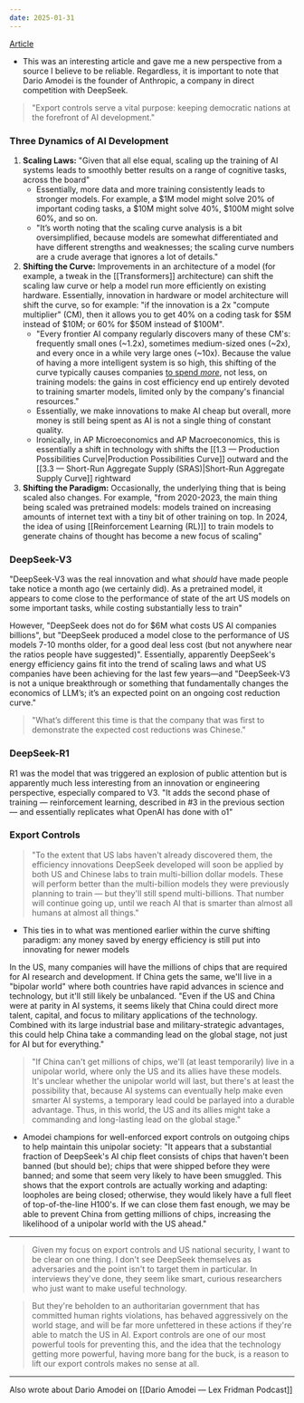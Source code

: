 ```yaml
---
date: 2025-01-31
---
```

[Article](https://darioamodei.com/on-deepseek-and-export-controls)

- This was an interesting article and gave me a new perspective from a source I believe to be reliable. Regardless, it is important to note that Dario Amodei is the founder of Anthropic, a company in direct competition with DeepSeek.

> "Export controls serve a vital purpose: keeping democratic nations at the forefront of AI development."
### Three Dynamics of AI Development
1. **Scaling Laws:** "Given that all else equal, scaling up the training of AI systems leads to smoothly better results on a range of cognitive tasks, across the board"
	- Essentially, more data and more training consistently leads to stronger models. For example, a $1M model might solve 20% of important coding tasks, a $10M might solve 40%, $100M might solve 60%, and so on.
	- "It’s worth noting that the scaling curve analysis is a bit oversimplified, because models are somewhat differentiated and have different strengths and weaknesses; the scaling curve numbers are a crude average that ignores a lot of details."
2. **Shifting the Curve:** Improvements in an architecture of a model (for example, a tweak in the [[Transformers]] architecture) can shift the scaling law curve or help a model run more efficiently on existing hardware. Essentially, innovation in hardware or model architecture will shift the curve, so for example: "if the innovation is a 2x "compute multiplier" (CM), then it allows you to get 40% on a coding task for $5M instead of $10M; or 60% for $50M instead of $100M". 
	- "Every frontier AI company regularly discovers many of these CM's: frequently small ones (~1.2x), sometimes medium-sized ones (~2x), and every once in a while very large ones (~10x). Because the value of having a more intelligent system is so high, this shifting of the curve typically causes companies [to spend _more_](https://epoch.ai/blog/how-much-does-it-cost-to-train-frontier-ai-models#:~:text=The%20cost%20of%20training%20frontier,a%20billion%20dollars%20by%202027.), not less, on training models: the gains in cost efficiency end up entirely devoted to training smarter models, limited only by the company's financial resources."
	- Essentially, we make innovations to make AI cheap but overall, more money is still being spent as AI is not a single thing of constant quality. 
	- Ironically, in AP Microeconomics and AP Macroeconomics, this is essentially a shift in technology with shifts the [[1.3 — Production Possibilities Curve|Production Possibilities Curve]] outward and the [[3.3 — Short-Run Aggregate Supply (SRAS)|Short-Run Aggregate Supply Curve]] rightward
3. **Shifting the Paradigm:** Occasionally, the underlying thing that is being scaled also changes. For example, "from 2020-2023, the main thing being scaled was pretrained models: models trained on increasing amounts of internet text with a tiny bit of other training on top. In 2024, the idea of using [[Reinforcement Learning (RL)]] to train models to generate chains of thought has become a new focus of scaling"
### DeepSeek-V3
"DeepSeek-V3 was the real innovation and what _should_ have made people take notice a month ago (we certainly did). As a pretrained model, it appears to come close to the performance of state of the art US models on some important tasks, while costing substantially less to train"

However, "DeepSeek does not do for $6M what costs US AI companies billions", but "DeepSeek produced a model close to the performance of US models 7-10 months older, for a good deal less cost (but not anywhere near the ratios people have suggested)". Essentially, apparently DeepSeek's energy efficiency gains fit into the trend of scaling laws and what US companies have been achieving for the last few years—and "DeepSeek-V3 is not a unique breakthrough or something that fundamentally changes the economics of LLM’s; it’s an expected point on an ongoing cost reduction curve."

> "What’s different this time is that the company that was first to demonstrate the expected cost reductions was Chinese."

### DeepSeek-R1
R1 was the model that was triggered an explosion of public attention but is apparently much less interesting from an innovation or engineering perspective, especially compared to V3. "It adds the second phase of training — reinforcement learning, described in #3 in the previous section — and essentially replicates what OpenAI has done with o1"

### Export Controls
> "To the extent that US labs haven't already discovered them, the efficiency innovations DeepSeek developed will soon be applied by both US and Chinese labs to train multi-billion dollar models. These will perform better than the multi-billion models they were previously planning to train — but they'll still spend multi-billions. That number will continue going up, until we reach AI that is smarter than almost all humans at almost all things."
- This ties in to what was mentioned earlier within the curve shifting paradigm: any money saved by energy efficiency is still put into innovating for newer models

In the US, many companies will have the millions of chips that are required for AI research and development. If China gets the same, we'll live in a "bipolar world" where both countries have rapid advances in science and technology, but it'll still likely be unbalanced. "Even if the US and China were at parity in AI systems, it seems likely that China could direct more talent, capital, and focus to military applications of the technology. Combined with its large industrial base and military-strategic advantages, this could help China take a commanding lead on the global stage, not just for AI but for everything."

> "If China can't get millions of chips, we'll (at least temporarily) live in a unipolar world, where only the US and its allies have these models. It's unclear whether the unipolar world will last, but there's at least the possibility that, because AI systems can eventually help make even smarter AI systems, a temporary lead could be parlayed into a durable advantage. Thus, in this world, the US and its allies might take a commanding and long-lasting lead on the global stage."
- Amodei champions for well-enforced export controls on outgoing chips to help maintain this unipolar society: "It appears that a substantial fraction of DeepSeek's AI chip fleet consists of chips that haven't been banned (but should be); chips that were shipped before they were banned; and some that seem very likely to have been smuggled. This shows that the export controls are actually working and adapting: loopholes are being closed; otherwise, they would likely have a full fleet of top-of-the-line H100's. If we can close them fast enough, we may be able to prevent China from getting millions of chips, increasing the likelihood of a unipolar world with the US ahead."

--- 

> Given my focus on export controls and US national security, I want to be clear on one thing. I don't see DeepSeek themselves as adversaries and the point isn't to target them in particular. In interviews they've done, they seem like smart, curious researchers who just want to make useful technology.

> But they're beholden to an authoritarian government that has committed human rights violations, has behaved aggressively on the world stage, and will be far more unfettered in these actions if they're able to match the US in AI. Export controls are one of our most powerful tools for preventing this, and the idea that the technology getting more powerful, having more bang for the buck, is a reason to lift our export controls makes no sense at all.

---

Also wrote about Dario Amodei on [[Dario Amodei — Lex Fridman Podcast]]